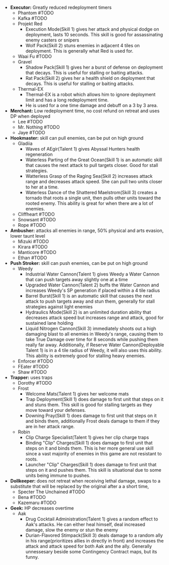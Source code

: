 - **Executor:** Greatly reduced redeployment timers
	- Phantom #TODO
	- Kafka #TODO
	- Projekt Red
		- Execution Mode(Skill 1) gives her attack and physical dodge on deployment, lasts 10 seconds. This skill is good for assassinating enemy casters or snipers
		- Wolf Pack(Skill 2) stuns enemies in adjacent 4 tiles on deployment. This is generally what Red is used for. 
	- Waai Fu #TODO
	- Gravel
		- Shadow Pack(Skill 1) gives her a burst of defense on deployment that decays. This is useful for stalling or baiting attacks. 
		- Rat Pack(Skill 2) gives her a health shield on deployment that decays. This is useful for stalling or baiting attacks. 
	- Thermal-EX
		- Thermal-EX is a robot which allows him to ignore deployment limit and has a long redeployment time. 
		- He is used for a one time damage and debuff on a 3 by 3 area. 
- **Merchant:** Low redeployment time, no cost refund on retreat and uses DP when deployed
	- Lee #TODO
	- Mr. Nothing #TODO
	- Jaye #TODO
- **Hookmaster:** skill can pull enemies, can be put on high ground
	- Gladiia
		- Waves of AEgir(Talent 1) gives Abyssal Hunters health regeneration
		- Waterless Parting of the Great Ocean(Skill 1) is an automatic skill that causes the next attack to pull targets closer. Good for stall strategies.
		- Watterless Grasp of the Raging Sea(Skill 2) increases attack range and decreases attack speed. She can pull two units closer to her at a time.
		- Waterless Dance of the Shattered Maelstrom(Skill 3) creates a tornado that roots a single unit, then pulls other units toward the rooted enemy. This ability is great for when there are a lot of enemies. 
	- Cliffheart #TODO
	- Snowsant #TODO
	- Rope #TODO
- **Ambusher:** attacks all enemies in range, 50% physical and arts evasion, lower taunt level 
	- Mizuki #TODO
	- Kirara #TODO
	- Manticore #TODO
	- Ethan #TODO
- **Push Stroker:** skill can push enemies, can be put on high ground
	- Weedy
		- Industrial Water Cannon(Talent 1) gives Weedy a Water Cannon that can push targets away slightly one at a time
		- Upgraded Water Cannon(Talent 2) buffs the Water Cannon and increases Weedy's SP generation if placed within a 4 tile radius
		- Barrel Burst(Skill 1) is an automatic skill that causes the next attack to push targets away and stun them, generally for stall strategies against light enemies
		- Hydraulics Mode(Skill 2) is an unlimited duration ability that decreases attack speed but increases range and attack, good for sustained lane holding
		- Liquid Nitrogen Cannon(Skill 3) immediately shoots out a high damaging blast to all enemies in Weedy's range, causing them to take True Damage over time for 8 seconds while pushing them really far away. Additionally, if Reserve Water Cannon(Deployable Talent 1) is in a 4 tile radius of Weedy, it will also uses this ability. This ability is extremely good for stalling heavy enemies. 
	- Enforcer #TODO
	- FEater #TODO
	- Shaw #TODO
- **Trapper:** uses traps
	- Dorothy #TODO
	- Frost
		- Welcome Mats(Talent 1) gives her welcome mats
		- Trap Deployment(Skill 1) does damage to first unit that steps on it and stuns them. This skill is good for stalling targets as they move toward your defenses. 
		-  Downing Pray(Skill 1) does damage to first unit that steps on it and binds them, additionally Frost deals damage to them if they are in her attack range. 
	- Robin
		- Clip Charge Specialist(Talent 1) gives her clip charge traps
		- Binding "Clip" Charges(Skill 1) does damage to first unit that steps on it and binds them. This is her more general use skill since a vast majority of enemies in this game are not resistant to roots. 
		-  Launcher "Clip" Charges(Skill 1) does damage to first unit that steps on it and pushes them. This skill is situational due to some units being immune to pushes. 
- **Dollkeeper:** does not retreat when receiving lethal damage, swaps to a substitute that will be replaced by the original after a a short time, 
	- Specter The Unchained #TODO
	- Bena #TODO
	- Kazemaru #TODO
- **Geek:** HP decreases overtime
	- Aak
		- Drug Cocktail Administration(Talent 1) gives a random effect to Aak's attacks. He can either heal himself, deal increased damage, slow the enemy or stun the enemy
		- Durian-Flavored Stimpack(Skill 3) deals damage to a random ally in his range(prioritizes allies in directly in front) and increases the attack and attack speed for both Aak and the ally. Generally unnessesary beside some Contingency Contract maps, but its funny. 